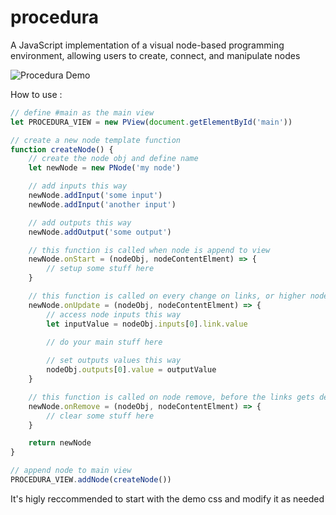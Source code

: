 # procedura
A JavaScript implementation of a visual node-based programming environment, allowing users to create, connect, and manipulate nodes

![Procedura Demo](https://github.com/TribeLoop/procedura/assets/99650975/daec802f-a8fc-4653-ae2d-be8b7dc2529c)

How to use :

```javascript
// define #main as the main view 
let PROCEDURA_VIEW = new PView(document.getElementById('main'))

// create a new node template function
function createNode() {
    // create the node obj and define name
    let newNode = new PNode('my node')

    // add inputs this way
    newNode.addInput('some input')
    newNode.addInput('another input')

    // add outputs this way
    newNode.addOutput('some output')        

    // this function is called when node is append to view
    newNode.onStart = (nodeObj, nodeContentElment) => {     
        // setup some stuff here
    }

    // this function is called on every change on links, or higher nodes updates, and will trigger the onUpdate of all lower nodes
    newNode.onUpdate = (nodeObj, nodeContentElment) => { 
        // access node inputs this way
        let inputValue = nodeObj.inputs[0].link.value
        
        // do your main stuff here

        // set outputs values this way
        nodeObj.outputs[0].value = outputValue
    }

    // this function is called on node remove, before the links gets deleted
    newNode.onRemove = (nodeObj, nodeContentElment) => {
        // clear some stuff here
    }

    return newNode
}

// append node to main view
PROCEDURA_VIEW.addNode(createNode())
```

It's higly reccommended to start with the demo css and modify it as needed

